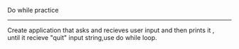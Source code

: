 Do while practice
<hr/>
Create application that asks and recieves user input and then prints it ,
<br/>
until it recieve "quit" input string,use do while loop.